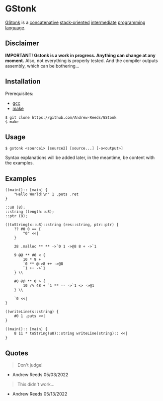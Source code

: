 # GStonk
[GStonk](https://github.com/Andrew-Reeds/GStonk) is a [concatenative](https://en.wikipedia.org/wiki/Concatenative_programming_language) [stack-oriented](https://en.wikipedia.org/wiki/Stack-oriented_programming) [intermediate](https://en.wikipedia.org/wiki/Intermediate_representation#Intermediate_language) [programming language](https://en.wikipedia.org/wiki/Programming_language).
## Disclaimer
**IMPORTANT! Gstonk is a work in progress. Anything can change at any moment.**
Also, not everything is properly tested.
And the compiler outputs assembly, which can be bothering...
## Installation
Prerequisites:
- [gcc](https://gcc.gnu.org/)
- [make](https://www.gnu.org/software/make/)
``` console
$ git clone https://github.com/Andrew-Reeds/GStonk
$ make
```
## Usage
``` console
$ gstonk <source1> [source2] [source...] [-o<output>]
```
Syntax explanations will be added later, in the meantime, be content with the examples.
## Examples
``` gstonk
()main():: [main] {
    "Hello World!\n" 1 .puts .ret
}
```

``` gstonk
::u8 (8);
::string (length::u8);
::ptr (8);

()toString(x::u8)::string (res::string, ptr::ptr) {
    ?? #0 0 == {
        "0" <<|
    }

    28 .malloc ** ** ->`0 1 ->@8 8 + ->`1

    9 @@ ** #0 < {
        10 * 9 +
        `0 ** @->8 ++ ->@8
        `1 ++ ->`1
    } \\

    #0 @@ ** 0 > {
        10 /% 48 + `1 ** -- ->`1 <> ->@1
    } \\

    `0 <<|
}

()writeLine(s::string) {
    #0 1 .puts <<|
}

()main():: [main] {
    8 11 * toString(u8)::string writeLine(string):: <<|
}
```
## Quotes
>Don't judge!
- Andrew Reeds 05/03/2022
>This didn't work...
- Andrew Reeds 05/13/2022
